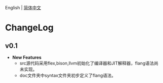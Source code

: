 English | [简体中文](CHANGELOG.en.md)

# ChangeLog

## v0.1

+ **New Features**
    - src源代码采用flex,bison,llvm初始化了编译器和JIT解释器，flang语法尚未实现。
    - doc文件夹中syntax文件夹初步定义了flang语法。
